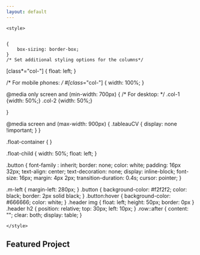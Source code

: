 ```yaml
---
layout: default
---
```



<script type="text/javascript" src="https://platform.linkedin.com/badges/js/profile.js" async defer></script>
<head>
    
    
    <style>
    
    
    {
        box-sizing: border-box;
    }
    /* Set additional styling options for the columns*/
[class*="col-"] {
  float: left;
}


/* For mobile phones: */
#[class*="col-"] {
  width: 100%;
}


@media only screen and (min-width: 700px) {
  /* For desktop: */
  .col-1 {width: 50%;}
  .col-2 {width: 50%;}

}

@media screen and (max-width: 900px) {
    .tableauCV {
        display: none !important;
    }
}



.float-container {
}

.float-child {
    width: 50%;
    float: left;
}  

        
.button {
  font-family : inherit;
  border: none;
  color: white;
  padding: 16px 32px;
  text-align: center;
  text-decoration: none;
  display: inline-block;
  font-size: 16px;
  margin: 4px 2px;
  transition-duration: 0.4s;
  cursor: pointer;
}

.m-left {
  margin-left: 280px;
}
.button {
  background-color: #f2f2f2; 
  color: black; 
  border: 2px solid black;
}
.button:hover {
  background-color: #666666;
  color: white;
}
.header img {
  float: left;
  height: 50px;
  border: 0px
}
.header h2 {
  position: relative;
  top: 30px;
  left: 10px;
}
.row::after {
  content: "";
  clear: both;
  display: table;
}

    </style>
 </head>
 

<section class = "inner-large">
<h2>Featured Project</h2>

<script type="text/javascript">       var myArray = [
  "<section class = \"inner-large\"><div class=\"header\"><img src=\"tableau.png\" alt=\"logo\" /><h3>Interactive CV</h3></div><iframe src=\"https://public.tableau.com/views/Resume_16027318713720/Dashboard1?:embed=yes&:display_count=yes&:showVizHome=no\" width = '100%' height = '500px'></iframe></section>",
    
   "<section class = \"inner-large\"><iframe width=\"100%\" height=\"500\" src=\"https://app.powerbi.com/view?r=eyJrIjoiOTAxNTRhMTctOTcxYi00ZTNiLTgwMzctMTJlMDJjZTRmM2IzIiwidCI6ImY2YjZkZDViLWYwMmYtNDQxYS05OWEwLTE2MmFjNTA2MGJkMiIsImMiOjZ9&pageName=ReportSection88b8ebc95658b800298e\" frameborder=\"0\" allowFullScreen=\"true\"></iframe></section>",
   "<section class = \"inner-large\"><iframe width=\"100%\" height=\"500\" src=\"https://app.powerbi.com/view?r=eyJrIjoiYzNlMWM3M2MtNTNkYy00ZjJjLWFlZGEtNDQxZjJmMTVjOTIxIiwidCI6ImY2YjZkZDViLWYwMmYtNDQxYS05OWEwLTE2MmFjNTA2MGJkMiIsImMiOjZ9&pageName=ReportSection\" frameborder=\"0\" allowFullScreen=\"true\"></iframe></section>",
"<section class = \"inner-large\"><iframe src=\"https://public.tableau.com/views/Fifa19-Potential/Dashboard1?:embed=yes&:display_count=yes&:showVizHome=no\" width = '100%' height = '800px'></iframe></section>"
 
];


var randomItem = myArray[Math.floor(Math.random()*myArray.length)];

document.body.innerHTML += randomItem;
    </script> 
</section>


